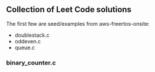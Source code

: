 ## Collection of Leet Code solutions

The first few are seed/examples from aws-freertos-onsite:

- doublestack.c
- oddeven.c
- queue.c

### binary_counter.c
